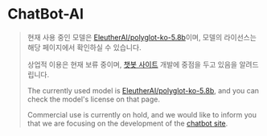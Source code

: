 # ChatBot-AI

>현재 사용 중인 모델은 [EleutherAI/polyglot-ko-5.8b](https://huggingface.co/EleutherAI/polyglot-ko-5.8b)이며, 모델의 라이선스는 해당 페이지에서 확인하실 수 있습니다.
>
>상업적 이용은 현재 보류 중이며, [챗봇 사이트](https://github.com/TreeNut-KR/ChatBot) 개발에 중점을 두고 있음을 알려드립니다.
>
>The currently used model is [EleutherAI/polyglot-ko-5.8b](https://huggingface.co/EleutherAI/polyglot-ko-5.8b), and you can check the model's license on that page.
>
>Commercial use is currently on hold, and we would like to inform you that we are focusing on the development of the [chatbot site](https://github.com/TreeNut-KR/ChatBot).
